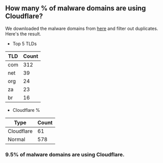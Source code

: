 ## How many % of malware domains are using Cloudflare?


We downloaded the malware domains from [here](https://urlhaus.abuse.ch) and filter out duplicates.
Here's the result.


[//]: # (start replacement)


- Top 5 TLDs

| TLD | Count |
| --- | --- |
| com | 312 |
| net | 39 |
| org | 24 |
| za | 23 |
| br | 16 |


- Cloudflare %

| Type | Count |
| --- | --- |
| Cloudflare | 61 |
| Normal | 578 |


### 9.5% of malware domains are using Cloudflare.